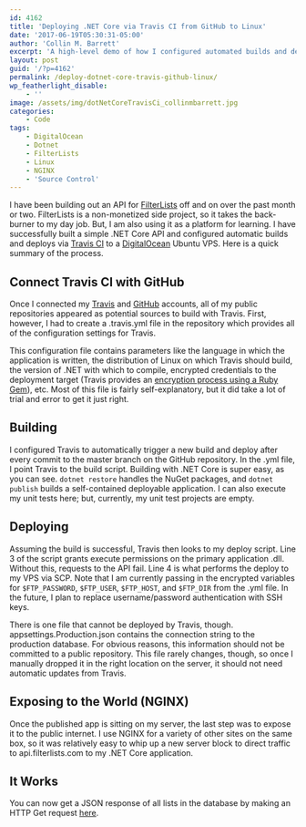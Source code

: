```yaml
---
id: 4162
title: 'Deploying .NET Core via Travis CI from GitHub to Linux'
date: '2017-06-19T05:30:31-05:00'
author: 'Collin M. Barrett'
excerpt: 'A high-level demo of how I configured automated builds and deploys of a .NET Core application using Travis CI from GitHub to a Linux (Ubuntu) server.'
layout: post
guid: '/?p=4162'
permalink: /deploy-dotnet-core-travis-github-linux/
wp_featherlight_disable:
    - ''
image: /assets/img/dotNetCoreTravisCi_collinmbarrett.jpg
categories:
    - Code
tags:
    - DigitalOcean
    - Dotnet
    - FilterLists
    - Linux
    - NGINX
    - 'Source Control'
---
```


I have been building out an API for [FilterLists](https://filterlists.com/) off and on over the past month or two. FilterLists is a non-monetized side project, so it takes the back-burner to my day job. But, I am also using it as a platform for learning. I have successfully built a simple .NET Core API and configured automatic builds and deploys via [Travis CI](https://travis-ci.org/collinbarrett/FilterLists) to a [DigitalOcean](https://www.digitalocean.com) Ubuntu VPS. Here is a quick summary of the process.

## Connect Travis CI with GitHub

Once I connected my [Travis](https://travis-ci.org/) and [GitHub](https://github.com/) accounts, all of my public repositories appeared as potential sources to build with Travis. First, however, I had to create a .travis.yml file in the repository which provides all of the configuration settings for Travis.

This configuration file contains parameters like the language in which the application is written, the distribution of Linux on which Travis should build, the version of .NET with which to compile, encrypted credentials to the deployment target (Travis provides an [encryption process using a Ruby Gem](https://docs.travis-ci.com/user/encryption-keys/)), etc. Most of this file is fairly self-explanatory, but it did take a lot of trial and error to get it just right.

## Building

I configured Travis to automatically trigger a new build and deploy after every commit to the master branch on the GitHub repository. In the .yml file, I point Travis to the build script. Building with .NET Core is super easy, as you can see. `dotnet restore` handles the NuGet packages, and `dotnet publish` builds a self-contained deployable application. I can also execute my unit tests here; but, currently, my unit test projects are empty.

## Deploying

Assuming the build is successful, Travis then looks to my deploy script. Line 3 of the script grants execute permissions on the primary application .dll. Without this, requests to the API fail. Line 4 is what performs the deploy to my VPS via SCP. Note that I am currently passing in the encrypted variables for `$FTP_PASSWORD`, `$FTP_USER`, `$FTP_HOST`, and `$FTP_DIR` from the .yml file. In the future, I plan to replace username/password authentication with SSH keys.

There is one file that cannot be deployed by Travis, though. appsettings.Production.json contains the connection string to the production database. For obvious reasons, this information should not be committed to a public repository. This file rarely changes, though, so once I manually dropped it in the right location on the server, it should not need automatic updates from Travis.

## Exposing to the World (NGINX)

Once the published app is sitting on my server, the last step was to expose it to the public internet. I use NGINX for a variety of other sites on the same box, so it was relatively easy to whip up a new server block to direct traffic to api.filterlists.com to my .NET Core application.

## It Works

You can now get a JSON response of all lists in the database by making an HTTP Get request [here](https://filterlists.com/api/).